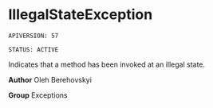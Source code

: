 # IllegalStateException

`APIVERSION: 57`

`STATUS: ACTIVE`

Indicates that a method has been invoked at an illegal state.


**Author** Oleh Berehovskyi


**Group** Exceptions

